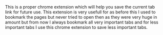 This is a proper chrome extension which will help you save the current tab link for future use.
This extension is very usefull for as before this I used to bookmark the pages but never tried to open then as they were very huge in amount but from now I always bookmark all very important tabs and for less important tabs I use this chrome extension to save less important tabs.
